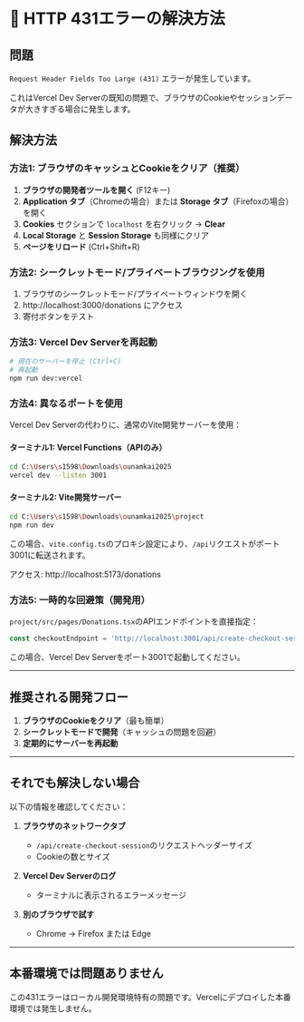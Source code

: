 # 🚨 HTTP 431エラーの解決方法

## 問題
`Request Header Fields Too Large (431)` エラーが発生しています。

これはVercel Dev Serverの既知の問題で、ブラウザのCookieやセッションデータが大きすぎる場合に発生します。

## 解決方法

### 方法1: ブラウザのキャッシュとCookieをクリア（推奨）

1. **ブラウザの開発者ツールを開く** (F12キー)
2. **Application タブ**（Chromeの場合）または **Storage タブ**（Firefoxの場合）を開く
3. **Cookies** セクションで `localhost` を右クリック → **Clear**
4. **Local Storage** と **Session Storage** も同様にクリア
5. **ページをリロード** (Ctrl+Shift+R)

### 方法2: シークレットモード/プライベートブラウジングを使用

1. ブラウザのシークレットモード/プライベートウィンドウを開く
2. http://localhost:3000/donations にアクセス
3. 寄付ボタンをテスト

### 方法3: Vercel Dev Serverを再起動

```bash
# 現在のサーバーを停止 (Ctrl+C)
# 再起動
npm run dev:vercel
```

### 方法4: 異なるポートを使用

Vercel Dev Serverの代わりに、通常のVite開発サーバーを使用：

#### ターミナル1: Vercel Functions（APIのみ）
```bash
cd C:\Users\s1598\Downloads\ounamkai2025
vercel dev --listen 3001
```

#### ターミナル2: Vite開発サーバー
```bash
cd C:\Users\s1598\Downloads\ounamkai2025\project
npm run dev
```

この場合、`vite.config.ts`のプロキシ設定により、`/api`リクエストがポート3001に転送されます。

アクセス: http://localhost:5173/donations

### 方法5: 一時的な回避策（開発用）

`project/src/pages/Donations.tsx`のAPIエンドポイントを直接指定：

```typescript
const checkoutEndpoint = 'http://localhost:3001/api/create-checkout-session';
```

この場合、Vercel Dev Serverをポート3001で起動してください。

---

## 推奨される開発フロー

1. **ブラウザのCookieをクリア**（最も簡単）
2. **シークレットモードで開発**（キャッシュの問題を回避）
3. **定期的にサーバーを再起動**

---

## それでも解決しない場合

以下の情報を確認してください：

1. **ブラウザのネットワークタブ**
   - `/api/create-checkout-session`のリクエストヘッダーサイズ
   - Cookieの数とサイズ

2. **Vercel Dev Serverのログ**
   - ターミナルに表示されるエラーメッセージ

3. **別のブラウザで試す**
   - Chrome → Firefox または Edge

---

## 本番環境では問題ありません

この431エラーはローカル開発環境特有の問題です。Vercelにデプロイした本番環境では発生しません。


